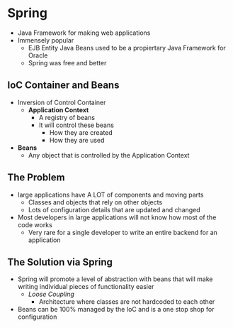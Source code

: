 # Spring 
- Java Framework for making web applications
- Immensely popular
  - EJB Entity Java Beans used to be a propiertary Java Framework for Oracle
  - Spring was free and better

## IoC Container and Beans
- Inversion of Control Container
  - **Application Context**
    - A registry of beans
    - It will control these beans
      - How they are created 
      - How they are used
- **Beans**
  - Any object that is controlled by the Application Context
  
## The Problem
- large applications have A LOT of components and moving parts
  - Classes and objects that rely on other objects
  - Lots of configuration details that are updated and changed
- Most developers in large applications will not know how most of the code works
  - Very rare for a single developer to write an entire backend for an application

## The Solution via Spring
- Spring will promote a level of abstraction with beans that will make writing individual pieces of functionality easier
  - *Loose Coupling*
    - Architecture where classes are not hardcoded to each other
- Beans can be 100% managed by the IoC and is a one stop shop for configuration